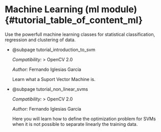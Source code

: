 Machine Learning (ml module) {#tutorial_table_of_content_ml}
============================

Use the powerfull machine learning classes for statistical classification, regression and clustering
of data.

-   @subpage tutorial_introduction_to_svm

    *Compatibility:* \> OpenCV 2.0

    *Author:* Fernando Iglesias García

    Learn what a Suport Vector Machine is.

-   @subpage tutorial_non_linear_svms

    *Compatibility:* \> OpenCV 2.0

    *Author:* Fernando Iglesias García

    Here you will learn how to define the optimization problem for SVMs when it is not possible to
    separate linearly the training data.
